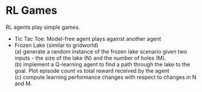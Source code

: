 # RL Games
RL agents play simple games.

- Tic Tac Toe: Model-free agent plays against another agent
- Frozen Lake (similar to gridworld) \
(a) generate a random instance of the frozen lake scenario given two inputs - the size of the lake (N) and the number of holes (M). \
(b) implement a Q-learning agent to find a path through the lake to the goal. Plot episode count vs total reward received by the agent \
(c) compute learning performance changes with respect to changes in N and M.
